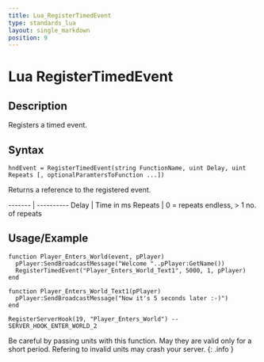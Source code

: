 ```yaml
---
title: Lua_RegisterTimedEvent
type: standards_lua
layout: single_markdown
position: 9
---
```


# Lua RegisterTimedEvent

## Description

Registers a timed event.

## Syntax

```
hndEvent = RegisterTimedEvent(string FunctionName, uint Delay, uint Repeats [, optionalParamtersToFunction ...])
```

Returns a reference to the registered event.

------- | ----------
Delay   | Time in ms
Repeats | 0 = repeats endless, > 1 no. of repeats

## Usage/Example

```
function Player_Enters_World(event, pPlayer)
  pPlayer:SendBroadcastMessage("Welcome "..pPlayer:GetName())
  RegisterTimedEvent("Player_Enters_World_Text1", 5000, 1, pPlayer)
end

function Player_Enters_World_Text1(pPlayer)
  pPlayer:SendBroadcastMessage("Now it's 5 seconds later :-)")
end

RegisterServerHook(19, "Player_Enters_World") -- SERVER_HOOK_ENTER_WORLD_2
```

Be careful by passing units with this function. May they are valid only for a short period. Refering to invalid units may crash your server.
{: .info }